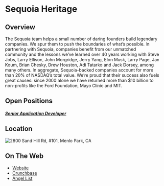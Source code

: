 # Sequoia Heritage
## Overview
The Sequoia team helps a small number of daring founders build legendary companies. We spur them to push the boundaries of what’s possible. In partnering with Sequoia, companies benefit from our unmatched community and the lessons we’ve learned over 40 years working with Steve Jobs, Larry Ellison, John Morgridge, Jerry Yang, Elon Musk, Larry Page, Jan Koum, Brian Chesky, Drew Houston, Adi Tatarko and Jack Dorsey, among many others.
In aggregate, Sequoia-backed companies account for more than 20% of NASDAQ’s total value. We’re proud that their success also fuels great causes: since 2000 alone we have returned more than $10 billion to non-profits like the Ford Foundation, Mayo Clinic and MIT.

## Open Positions
##### [Senior Application Developer](senior-application-developer.md)

## Location
![2800 Sand Hill Rd, #101, Menlo Park, CA](https://maps.googleapis.com/maps/api/staticmap?center=2800+Sand+Hill+Rd,+#101,+Menlo+Park,+CA&zoom=13&scale=false&size=600x300&maptype=roadmap&format=png&visual_refresh=true&markers=size:mid%7Ccolor:0xff0000%7Clabel:%7C2800+Sand+Hill+Rd.,+Menlo+Park,+CA)  

## On The Web
+ [Website](https://www.sequoiacap.com/)
+ [Crunchbase](https://www.crunchbase.com/organization/sequoia-capital#/entity)
+ [Angel List](https://angel.co/sequoia-capital)
